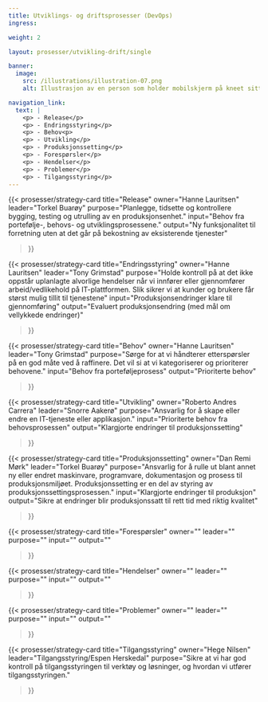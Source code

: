 ```yaml
---
title: Utviklings- og driftsprosesser (DevOps)
ingress: 

weight: 2

layout: prosesser/utvikling-drift/single

banner:
  image:
    src: /illustrations/illustration-07.png
    alt: Illustrasjon av en person som holder mobilskjerm på kneet sitt

navigation_link:
  text: |
    <p> - Release</p>
    <p> - Endringsstyring</p>
    <p> - Behov<p>
    <p> - Utvikling</p>
    <p> - Produksjonssetting</p>
    <p> - Forespørsler</p>
    <p> - Hendelser</p>
    <p> - Problemer</p>
    <p> - Tilgangsstyring</p>
---
```


{{< prosesser/strategy-card 
  title="Release" 
  owner="Hanne Lauritsen" 
  leader="Torkel Buarøy" 
  purpose="Planlegge, tidsette og kontrollere bygging, testing og utrulling av en produksjonsenhet."
  input="Behov fra portefølje-, behovs- og utviklingsprosessene."
  output="Ny funksjonalitet til forretning uten at det går på bekostning av eksisterende tjenester"
>}}

{{< prosesser/strategy-card 
  title="Endringsstyring" 
  owner="Hanne Lauritsen" 
  leader="Tony Grimstad" 
  purpose="Holde kontroll på at det ikke oppstår uplanlagte alvorlige hendelser når vi innfører eller gjennomfører arbeid/vedlikehold på IT-plattformen. Slik sikrer vi at kunder og brukere får størst mulig tillit til tjenestene"
  input="Produksjonsendringer klare til gjennomføring"
  output="Evaluert produksjonsendring (med mål om vellykkede endringer)"
>}}

{{< prosesser/strategy-card 
  title="Behov" 
  owner="Hanne Lauritsen" 
  leader="Tony Grimstad" 
  purpose="Sørge for at vi håndterer etterspørsler på en god måte ved å raffinere. Det vil si at vi kategoriserer og prioriterer behovene." 
  input="Behov fra porteføljeprosess"
  output="Prioriterte behov"
>}}

{{< prosesser/strategy-card 
  title="Utvikling" 
  owner="Roberto Andres Carrera" 
  leader="Snorre Aakerø" 
  purpose="Ansvarlig for å skape eller endre en IT-tjeneste eller applikasjon." 
  input="Prioriterte behov fra behovsprosessen"
  output="Klargjorte endringer til produksjonssetting"
>}}

{{< prosesser/strategy-card 
  title="Produksjonssetting" 
  owner="Dan Remi Mørk" 
  leader="Torkel Buarøy" 
  purpose="Ansvarlig for å rulle ut blant annet ny eller endret maskinvare, programvare, dokumentasjon og prosess til produksjonsmiljøet. Produksjonssetting er en del av styring av produksjonssettingsprosessen." 
  input="Klargjorte endringer til produksjon"
  output="Sikre at endringer blir produksjonssatt til rett tid med riktig kvalitet"
>}}

{{< prosesser/strategy-card 
  title="Forespørsler" 
  owner="" 
  leader=""
  purpose=""
  input=""
  output="" 
>}}

{{< prosesser/strategy-card 
  title="Hendelser" 
  owner="" 
  leader=""
  purpose=""
  input=""
  output="" 
>}}

{{< prosesser/strategy-card 
  title="Problemer" 
  owner="" 
  leader=""
  purpose=""
  input=""
  output="" 
>}}

{{< prosesser/strategy-card 
  title="Tilgangsstyring" 
  owner="Hege Nilsen" 
  leader="Tilgangsstyring/Espen Herskedal"
  purpose="Sikre at vi har god kontroll på tilgangsstyringen til verktøy og løsninger, og hvordan vi utfører tilgangsstyringen."
>}}
